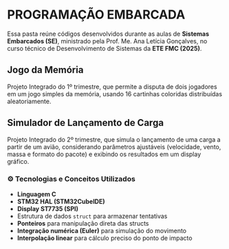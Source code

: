 # PROGRAMAÇÃO EMBARCADA

Essa pasta reúne códigos desenvolvidos durante as aulas de **Sistemas Embarcados (SE)**, ministrado pela Prof. Me. Ana Letícia Gonçalves, no curso técnico de Desenvolvimento de Sistemas da **ETE FMC (2025)**.

## Jogo da Memória

Projeto Integrado do 1º trimestre, que permite a disputa de dois jogadores em um jogo simples da memória, usando 16 cartinhas coloridas distribuídas aleatoriamente.

## Simulador de Lançamento de Carga

Projeto Integrado do 2º trimestre, que simula o lançamento de uma carga a partir de um avião, considerando parâmetros ajustáveis (velocidade, vento, massa e formato do pacote) e exibindo os resultados em um display gráfico.

### ⚙️ Tecnologias e Conceitos Utilizados

- **Linguagem C**  
- **STM32 HAL (STM32CubeIDE)**  
- **Display ST7735 (SPI)**  
- Estrutura de dados `struct` para armazenar tentativas  
- **Ponteiros** para manipulação direta das structs  
- **Integração numérica (Euler)** para simulação do movimento  
- **Interpolação linear** para cálculo preciso do ponto de impacto
